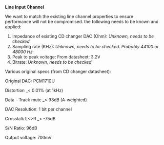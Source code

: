 **Line Input Channel**

We want to match the existing line channel properties to ensure performance will not be compromised. the following needs to be known and applied:
1. Impedance of existing CD changer DAC (Ohm):   _Unknown, needs to be checked_
2. Sampling rate (KHz):  _Unknown, needs to be checked. Probably 44100 or 48000 Hz_
3. Peak to peak voltage:  From datasheet: 3.2V
4. Bitrate:  _Unknown, needs to be checked_

Various original specs (from CD changer datasheet):

Original DAC: PCM1710U

Distortion _< 0.01% (at 1kHz)

Data - Track mute _> 93dB (A-weighted)

DAC Resolution: 1 bit per channel

Crosstalk L<>R _< -75dB

S/N Ratio: 96dB

Output voltage: 700mV

